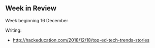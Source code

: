## Week in Review
Week beginning 16 December

Writing:
* http://hackeducation.com/2018/12/18/top-ed-tech-trends-stories
